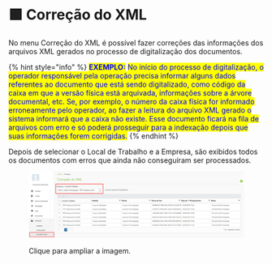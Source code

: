 # 🟩 Correção do XML

No menu Correção do XML é possível fazer correções das informações dos arquivos XML gerados no processo de digitalização dos documentos.

{% hint style="info" %}
<mark style="color:blue;">**EXEMPLO:**</mark> <mark style="color:blue;"></mark><mark style="color:blue;">No início do processo de digitalização, o operador responsável pela operação precisa informar alguns dados referentes ao documento que está sendo digitalizado, como código da caixa em que a versão física está arquivada, informações sobre a árvore documental, etc. Se, por exemplo, o número da caixa física for informado erroneamente pelo operador, ao fazer a leitura do arquivo XML gerado o sistema informará que a caixa não existe. Esse documento ficará na fila de arquivos com erro e só poderá prosseguir para a indexação depois que suas informações forem corrigidas.</mark>
{% endhint %}

Depois de selecionar o Local de Trabalho e a Empresa, são exibidos todos os documentos com erros que ainda não conseguiram ser processados.&#x20;

<figure><img src="../.gitbook/assets/producao8.png" alt=""><figcaption><p>Clique para ampliar a imagem.</p></figcaption></figure>
